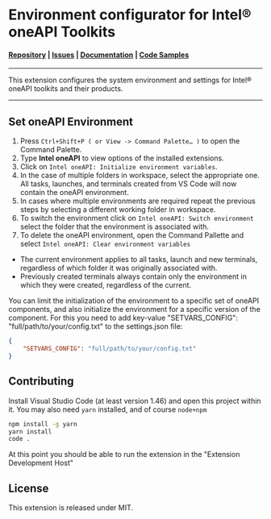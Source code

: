 # Environment configurator for Intel® oneAPI Toolkits

#### [Repository](https://github.com/intel/vscode-environment-and-launch-configurator) | [Issues](https://github.com/intel/vscode-environment-and-launch-configurator/issues) | [Documentation](https://software.intel.com/content/www/us/en/develop/documentation/using-vs-code-with-intel-oneapi/using-the-environment-and-launch-configurator-extension.html) | [Code Samples](https://github.com/oneapi-src/oneAPI-samples)
***
This extension configures the system environment and settings for Intel® oneAPI toolkits and their products.
***

## Set oneAPI Environment
1.	Press `Ctrl+Shift+P ( or View -> Command Palette… )` to open the Command Palette.
2.	Type **Intel oneAPI** to view options of the installed extensions.
3.	Click on `Intel oneAPI: Initialize environment variables`.
4.	In the case of multiple folders in workspace, select the appropriate one. All tasks, launches, and terminals created from VS Code will now contain the oneAPI environment.
5.	In cases where multiple environments are required repeat the previous steps by selecting a different working folder in workspace.
6.	To switch the environment сlick on `Intel oneAPI: Switch environment` select the folder that the environment is associated with.
7.	To delete the oneAPI environment, open the Command Pallette and select `Intel oneAPI: Clear environment variables`

* The current environment applies to all tasks, launch and new terminals, regardless of which folder it was originally associated with.
* Previously created terminals always contain only the environment in which they were created, regardless of the current.


You can limit the initialization of the environment to a specific set of oneAPI components, and also initialize the environment for a specific version of the component. For this you need to add key-value "SETVARS_CONFIG": "full/path/to/your/config.txt" to the settings.json file:
```json
{
    "SETVARS_CONFIG": "full/path/to/your/config.txt"
}
```

## Contributing 
Install Visual Studio Code (at least version 1.46) and open this project within it.
You may also need `yarn` installed, and of course `node+npm`

```bash
npm install -g yarn
yarn install
code .
```

At this point you should be able to run the extension in the "Extension Development Host"

## License
This extension is released under MIT.

